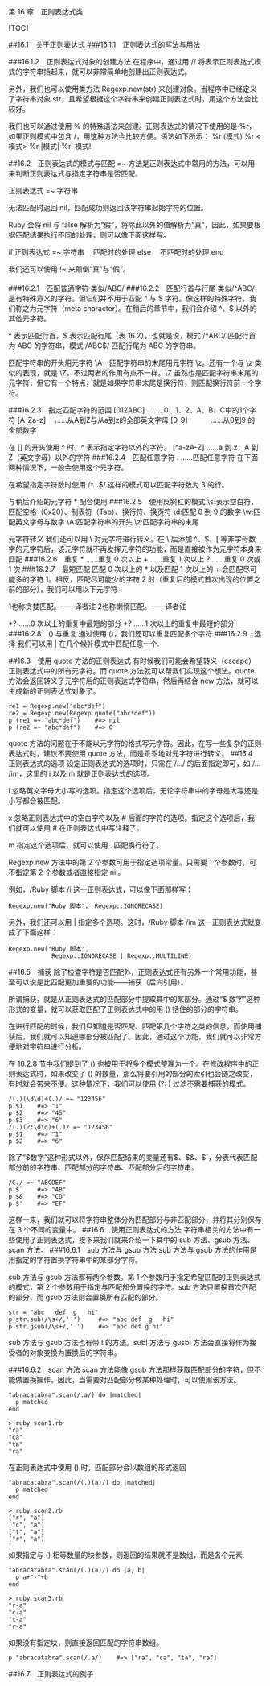 第 16 章　正则表达式类

[TOC]

##16.1　关于正则表达式
###16.1.1　正则表达式的写法与用法

###16.1.2　正则表达式对象的创建方法
在程序中，通过用 // 将表示正则表达式模式的字符串括起来，就可以非常简单地创建出正则表达式。

另外，我们也可以使用类方法 Regexp.new(str) 来创建对象。当程序中已经定义了字符串对象 str，且希望根据这个字符串来创建正则表达式时，用这个方法会比较好。

我们也可以通过使用 % 的特殊语法来创建。正则表达式的情况下使用的是 %r，如果正则模式中包含 /，用这种方法会比较方便。语法如下所示：
%r (模式)
%r <模式>
%r |模式|
%r! 模式!

##16.2　正则表达式的模式与匹配
=~ 方法是正则表达式中常用的方法，可以用来判断正则表达式与指定字符串是否匹配。

正则表达式 =~ 字符串

无法匹配时返回 nil，匹配成功则返回该字符串起始字符的位置。

Ruby 会将 nil 与 false 解析为“假”，将除此以外的值解析为“真”，因此，如果要根据匹配结果执行不同的处理，则可以像下面这样写。

if 正则表达式 =~ 字符串
　匹配时的处理
else
　不匹配时的处理
end

我们还可以使用 !~ 来颠倒“真”与“假”。

###16.2.1　匹配普通字符
类似/ABC/
###16.2.2　匹配行首与行尾
类似/^ABC$/
^、$ 是有特殊意义的字符。但它们并不用于匹配 ^ 与 $ 字符。像这样的特殊字符，我们称之为元字符（meta character）。在稍后的章节中，我们会介绍 ^、$ 以外的其他元字符。

^ 表示匹配行首，$ 表示匹配行尾（表 16.2）。也就是说，模式 /^ABC/ 匹配行首为 ABC 的字符串，模式 /ABC$/ 匹配行尾为 ABC 的字符串。

匹配字符串的开头用元字符 \A，匹配字符串的末尾用元字符 \z。还有一个与 \z 类似的表现，就是 \Z，不过两者的作用有点不一样。\Z 虽然也是匹配字符串末尾的元字符，但它有一个特点，就是如果字符串末尾是换行符，则匹配换行符前一个字符。

###16.2.3　指定匹配字符的范围
[012ABC]　……0、1、2、A、B、C中的1个字符
[A-Za-z] 　……从A到Z与从a到z的全部英文字母
[0-9]　 　　……从0到9 的全部数字

在 [] 的开头使用 ^ 时，^ 表示指定字符以外的字符。
[^a-zA-Z] ……a 到 z，A 到 Z（英文字母）以外的字符
###16.2.4　匹配任意字符
. ……匹配任意字符
在下面两种情况下，一般会使用这个元字符。

在希望指定字符数时使用
/^...$/ 这样的模式可以匹配字符数为 3 的行。

与稍后介绍的元字符 * 配合使用
###16.2.5　使用反斜杠的模式
\s:表示空白符，匹配空格（0x20）、制表符（Tab）、换行符、换页符
\d:匹配 0 到 9 的数字
\w:匹配英文字母与数字
\A:匹配字符串的开头
\z:匹配字符串的末尾

元字符转义
我们还可以用 \ 对元字符进行转义。在 \ 后添加 ^、$、[ 等非字母数字的元字符后，该元字符就不再发挥元字符的功能，而是直接被作为元字符本身来匹配
###16.2.6　重复
\* ……重复 0 次以上
\+ ……重复 1 次以上
? ……重复 0 次或 1 次
###16.2.7　最短匹配
匹配 0 次以上的 * 以及匹配 1 次以上的 + 会匹配尽可能多的字符 1。相反，匹配尽可能少的字符 2 时（重复后的模式首次出现的位置之前的部分），我们可以用以下元字符：

1也称贪婪匹配。——译者注
2也称懒惰匹配。——译者注

*? ……0 次以上的重复中最短的部分
+? ……1 次以上的重复中最短的部分
###16.2.8　() 与重复
通过使用 ()，我们还可以重复匹配多个字符
###16.2.9　选择
我们可以用 | 在几个候补模式中匹配任意一个.


##16.3　使用 quote 方法的正则表达式
有时候我们可能会希望转义（escape）正则表达式中的所有元字符。而 quote 方法就可以帮我们实现这个想法。quote 方法会返回转义了元字符后的正则表达式字符串，然后再结合 new 方法，就可以生成新的正则表达式对象了。
```
re1 = Regexp.new("abc*def")
re2 = Regexp.new(Regexp.quote("abc*def"))
p (re1 =~ "abc*def")    #=> nil
p (re2 =~ "abc*def")    #=> 0
```
quote 方法的问题在于不能以元字符的格式写元字符。因此，在写一些复杂的正则表达式时，建议不要使用 quote 方法，而是乖乖地对元字符进行转义。
##16.4　正则表达式的选项
设定正则表达式的选项时，只需在 /…/ 的后面指定即可，如 /… /im，这里的 i 以及 m 就是正则表达式的选项。

i
忽略英文字母大小写的选项。指定这个选项后，无论字符串中的字母是大写还是小写都会被匹配。

x
忽略正则表达式中的空白字符以及 # 后面的字符的选项。指定这个选项后，我们就可以使用 # 在正则表达式中写注释了。

m
指定这个选项后，就可以使用 . 匹配换行符了。

Regexp.new 方法中的第 2 个参数可用于指定选项常量。只需要 1 个参数时，可不指定第 2 个参数或者直接指定 nil。

例如，/Ruby 脚本 /i 这一正则表达式，可以像下面那样写：
```
Regexp.new("Ruby 脚本"， Regexp::IGNORECASE)
```
另外，我们还可以用 | 指定多个选项。这时，/Ruby 脚本 /im 这一正则表达式就变成了下面这样：
```
Regexp.new("Ruby 脚本",
            Regexp::IGNORECASE | Regexp::MULTILINE)
```

##16.5　捕获
除了检查字符是否匹配外，正则表达式还有另外一个常用功能，甚至可以说是比匹配更加重要的功能——捕获（后向引用）。

所谓捕获，就是从正则表达式的匹配部分中提取其中的某部分。通过“$ 数字”这种形式的变量，就可以获取匹配了正则表达式中的用 () 括住的部分的字符串。

在进行匹配的时候，我们只知道是否匹配、匹配第几个字符之类的信息。而使用捕获后，我们就可以知道哪部分被匹配了。因此，通过这个功能，我们就可以非常方便地对字符串进行分析。

在 16.2.8 节中我们提到了 () 也被用于将多个模式整理为一个。在修改程序中的正则表达式时，如果改变了 () 的数量，那么将要引用的部分的索引也会随之改变，有时就会带来不便。这种情况下，我们可以使用 (?: ) 过滤不需要捕获的模式。
```
/(.)(\d\d)+(.)/ =~ "123456"
p $1    #=> "1"
p $2    #=> "45"
p $3    #=> "6"
/(.)(?:\d\d)+(.)/ =~ "123456"
p $1    #=> "1"
p $2    #=> "6"
```
除了“\$数字”这种形式以外，保存匹配结果的变量还有\$、\$&、\$\`，分表代表匹配部分前的字符串、匹配部分的字符串、匹配部分后的字符串。
```
/C./ =~ "ABCDEF"
p $`    #=> "AB"
p $&    #=> "CD"
p $'    #=> "EF"
```
这样一来，我们就可以将字符串整体分为匹配部分与非匹配部分，并将其分别保存在 3 个不同的变量中。
##16.6　使用正则表达式的方法
字符串相关的方法中有一些使用了正则表达式，接下来我们就来介绍一下其中的 sub 方法、gsub 方法、scan 方法。
###16.6.1　sub 方法与 gsub 方法
sub 方法与 gsub 方法的作用是用指定的字符置换字符串中的某部分字符。

sub 方法与 gsub 方法都有两个参数。第 1 个参数用于指定希望匹配的正则表达式的模式，第 2 个参数用于指定与匹配部分置换的字符。sub 方法只置换首次匹配的部分，而 gsub 方法则会置换所有匹配的部分。
```
str = "abc   def  g   hi"
p str.sub(/\s+/,' ')     #=> "abc def  g   hi"
p str.gsub(/\s+/,' ')    #=> "abc def g hi"
```
sub 方法与 gsub 方法也有带 ! 的方法。sub! 方法与 gusb! 方法会直接将作为接受者的对象变换为置换后的字符串。

###16.6.2　scan 方法
scan 方法能像 gsub 方法那样获取匹配部分的字符，但不能做置换操作。因此，当需要对匹配部分做某种处理时，可以使用该方法。
```
"abracatabra".scan(/.a/) do |matched|
  p matched
end

> ruby scan1.rb
"ra"
"ca"
"ta"
"ra"
```

在正则表达式中使用 () 时，匹配部分会以数组的形式返回
```
"abracatabra".scan(/(.)(a)/) do |matched|
  p matched
end

> ruby scan2.rb
["r", "a"]
["c", "a"]
["t", "a"]
["r", "a"]
```

如果指定与 () 相等数量的块参数，则返回的结果就不是数组，而是各个元素
```
"abracatabra".scan(/(.)(a)/) do |a, b|
  p a+"-"+b
end

> ruby scan3.rb
"r-a"
"c-a"
"t-a"
"r-a"
```

如果没有指定块，则直接返回匹配的字符串数组。
```
p "abracatabra".scan(/.a/)    #=> ["ra", "ca", "ta", "ra"]
```
##16.7　正则表达式的例子